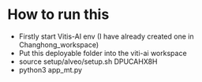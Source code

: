 # How to run this
- Firstly start Vitis-AI env (I have already created one in Changhong_workspace)
- Put this deployable folder into the viti-ai workspace
- source setup/alveo/setup.sh DPUCAHX8H
- python3 app_mt.py